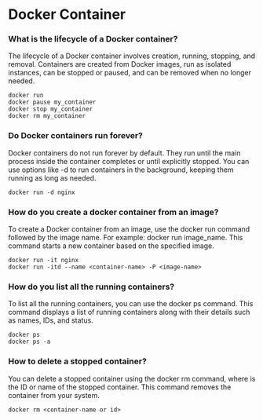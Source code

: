 # Docker Container
### What is the lifecycle of a Docker container?
The lifecycle of a Docker container involves creation, running, stopping, and removal. Containers are created from Docker images, run as isolated instances, can be stopped or paused, and can be removed when no longer needed.
```
docker run
docker pause my_container
docker stop my_container
docker rm my_container
```
### Do Docker containers run forever?
Docker containers do not run forever by default. They run until the main process inside the container completes or until explicitly stopped. You can use options like -d to run containers in the background, keeping them running as long as needed.
```
docker run -d nginx
```

### How do you create a docker container from an image?
To create a Docker container from an image, use the docker run command followed by the image name. For example: docker run image_name. This command starts a new container based on the specified image.
```
docker run -it nginx
docker run -itd --name <container-name> -P <image-name>
```
### How do you list all the running containers?
To list all the running containers, you can use the docker ps command. This command displays a list of running containers along with their details such as names, IDs, and status.
```
docker ps
docker ps -a
```

### How to delete a stopped container?
You can delete a stopped container using the docker rm command, where is the ID or name of the stopped container. This command removes the container from your system.
```
docker rm <container-name or id>
```
